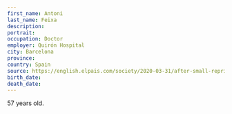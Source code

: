 ```yaml
---
first_name: Antoni
last_name: Feixa
description: 
portrait: 
occupation: Doctor
employer: Quirón Hospital
city: Barcelona
province: 
country: Spain
source: https://english.elpais.com/society/2020-03-31/after-small-reprieve-daily-coronavirus-deaths-spike-in-spain-again.html
birth_date: 
death_date: 
---
```


57 years old.